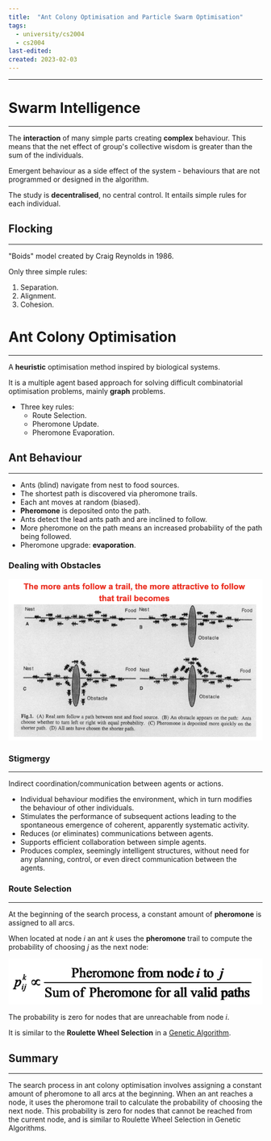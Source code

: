 ```yaml
---
title:  "Ant Colony Optimisation and Particle Swarm Optimisation"
tags:
  - university/cs2004
  - cs2004
last-edited:
created: 2023-02-03
---
```

---
# Swarm Intelligence
---
The **interaction** of many simple parts creating **complex** behaviour. This means that the net effect of group's collective wisdom is greater than the sum of the individuals.

Emergent behaviour as a side effect of the system - behaviours that are not programmed or designed in the algorithm.

The study is **decentralised**, no central control. It entails simple rules for each individual.

## Flocking
---
"Boids" model created by Craig Reynolds in 1986.

Only three simple rules:
1. Separation.
2. Alignment.
3. Cohesion.

# Ant Colony Optimisation
---
A **heuristic** optimisation method inspired by biological systems.

It is a multiple agent based approach for solving difficult combinatorial optimisation problems, mainly **graph** problems.

- Three key rules:
    - Route Selection.
    - Pheromone Update.
    - Pheromone Evaporation.

## Ant Behaviour
---
- Ants (blind) navigate from nest to food sources.
- The shortest path is discovered via pheromone trails.
- Each ant moves at random (biased).
- **Pheromone** is deposited onto the path.
- Ants detect the lead ants path and are inclined to follow.
- More pheromone on the path means an increased probability of the path being followed.
- Pheromone upgrade: **evaporation**.

### Dealing with Obstacles
![](notes/images/Screenshot%202023-02-03%20at%2014.22.45.png)

### Stigmergy
---
Indirect coordination/communication between agents or actions.

- Individual behaviour modifies the environment, which in turn modifies the behaviour of other individuals.
- Stimulates the performance of subsequent actions leading to the spontaneous emergence of coherent, apparently systematic activity.
- Reduces (or eliminates) communications between agents.
- Supports efficient collaboration between simple agents.
- Produces complex, seemingly intelligent structures, without need for any planning, control, or even direct communication between the agents.

### Route Selection
---
At the beginning of the search process, a constant amount of **pheromone** is assigned to all arcs.

When located at node $i$ an ant $k$ uses the **pheromone** trail to compute the probability of choosing $j$ as the next node:

![|300](notes/images/Screenshot%202023-02-03%20at%2014.31.10.png)

The probability is zero for nodes that are unreachable from node $i$.

It is similar to the **Roulette Wheel Selection** in a [Genetic Algorithm](notes/university/intro-gen-algorithms.md).

## Summary
---
The search process in ant colony optimisation involves assigning a constant amount of pheromone to all arcs at the beginning. When an ant reaches a node, it uses the pheromone trail to calculate the probability of choosing the next node. This probability is zero for nodes that cannot be reached from the current node, and is similar to Roulette Wheel Selection in Genetic Algorithms.